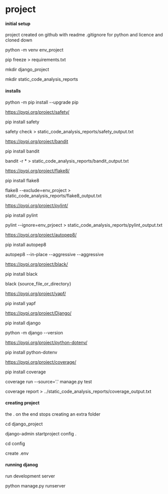 # project

#### initial setup

project created on github with readme .gitignore for python and licence and cloned down

python -m venv env_project

pip freeze > requirements.txt

mkdir django_project

mkdir static_code_analysis_reports

#### installs

python -m pip install --upgrade pip

https://pypi.org/project/safety/

pip install safety

safety check > static_code_analysis_reports/safety_output.txt

https://pypi.org/project/bandit

pip install bandit

bandit -r * > static_code_analysis_reports/bandit_output.txt

https://pypi.org/project/flake8/

pip install flake8

flake8 <filename> --exclude=env_project > static_code_analysis_reports/flake8_output.txt

https://pypi.org/project/pylint/

pip install pylint

pylint <filename> --ignore=env_prjoect > static_code_analysis_reports/pylint_output.txt

https://pypi.org/project/autopep8/

pip install autopep8

autopep8 --in-place --aggressive --aggressive <filename>

https://pypi.org/project/black/

pip install black

black {source_file_or_directory}

https://pypi.org/project/yapf/

pip install yapf

https://pypi.org/project/Django/

pip install django 

python -m django --version

https://pypi.org/project/python-dotenv/

pip install python-dotenv

https://pypi.org/project/coverage/

pip install coverage

coverage run --source='.' manage.py test

coverage report > ../static_code_analysis_reports/coverage_output.txt

#### creating project 

the . on the end stops creating an extra folder

cd django_project

django-admin startproject config .

cd config 

create .env

#### running djanog

run development server 

python manage.py runserver
